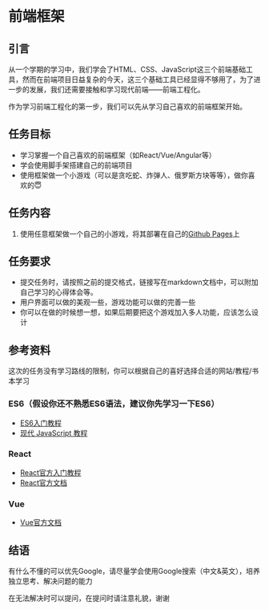 # 前端框架

## 引言

从一个学期的学习中，我们学会了HTML、CSS、JavaScript这三个前端基础工具，然而在前端项目日益复杂的今天，这三个基础工具已经显得不够用了，为了进一步的发展，我们还需要接触和学习现代前端——前端工程化。

作为学习前端工程化的第一步，我们可以先从学习自己喜欢的前端框架开始。

## 任务目标

- 学习掌握一个自己喜欢的前端框架（如React/Vue/Angular等）
- 学会使用脚手架搭建自己的前端项目
- 使用框架做一个小游戏（可以是贪吃蛇、炸弹人、俄罗斯方块等等），做你喜欢的😇

## 任务内容

1. 使用任意框架做一个自己的小游戏，将其部署在自己的[Github Pages](https://pages.github.com/)上

## 任务要求

- 提交任务时，请按照之前的提交格式，链接写在markdown文档中，可以附加自己学习的心得体会等。
- 用户界面可以做的美观一些，游戏功能可以做的完善一些
- 你可以在做的时候想一想，如果后期要把这个游戏加入多人功能，应该怎么设计

## 参考资料

这次的任务没有学习路线的限制，你可以根据自己的喜好选择合适的网站/教程/书本学习

### ES6（假设你还不熟悉ES6语法，建议你先学习一下ES6）

- [ES6入门教程](https://es6.ruanyifeng.com/)
- [现代 JavaScript 教程](https://zh.javascript.info/)

### React

- [React官方入门教程](https://react.docschina.org/tutorial/tutorial.html)
- [React官方文档](https://react.docschina.org/docs/getting-started.html)

### Vue

- [Vue官方文档](https://v3.cn.vuejs.org/guide/introduction.html)


## 结语

有什么不懂的可以优先Google，请尽量学会使用Google搜索（中文&英文），培养独立思考、解决问题的能力

在无法解决时可以提问，在提问时请注意礼貌，谢谢
